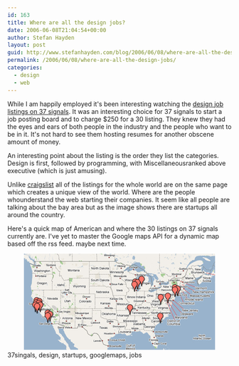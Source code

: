 ```yaml
---
id: 163
title: Where are all the design jobs?
date: 2006-06-08T21:04:54+00:00
author: Stefan Hayden
layout: post
guid: http://www.stefanhayden.com/blog/2006/06/08/where-are-all-the-design-jobs/
permalink: /2006/06/08/where-are-all-the-design-jobs/
categories:
  - design
  - web
---
```

While I am happily employed it's been interesting watching the <a href="http://jobs.37signals.com/jobs">design job listings on 37 signals</a>. It was an interesting choice for 37 signals to start a job posting board and to charge $250 for a 30 listing. They knew they had the eyes and ears of both people in the industry and the people who want to be in it. It's not hard to see them hosting resumes for another obscene amount of money.

An interesting point about the listing is the order they list the categories. Design is first, followed by programming, with Miscellaneousranked above executive (which is just amusing).

Unlike <a href="http://www.craigslist.org/"><span class="misspell">craigslist</span></a> all of the listings for the whole world are on the same page which creates a unique view of the world. Where are the people whounderstand the web starting their companies. It seem like all people are talking about the bay area but as the image shows there are  <span class="misspell">startups</span> all around the country.

Here's a quick map of American and where the 30 listings on 37 signals currently are. I've yet to master the Google maps API for a dynamic map based off the <span class="misspell">rss</span> feed. maybe next time.
<div style="text-align: center"><img src="/wp-content/37signalsmap.jpg" /></div>
<div align="left" style="text-align: center"></div>
<tags>37singals, design, startups, googlemaps, jobs</tags>